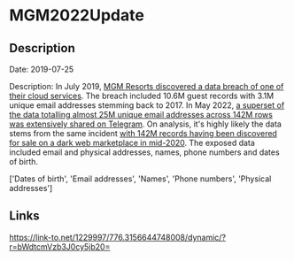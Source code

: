 # MGM2022Update

## Description

Date: 2019-07-25

Description:
In July 2019, <a href="https://www.zdnet.com/article/exclusive-details-of-10-6-million-of-mgm-hotel-guests-posted-on-a-hacking-forum/" target="_blank" rel="noopener">MGM Resorts discovered a data breach of one of their cloud services</a>. The breach included 10.6M guest records with 3.1M unique email addresses stemming back to 2017. In May 2022, <a href="https://www.vpnmentor.com/blog/mgm-leaked-on-telegram/" target="_blank" rel="noopener">a superset of the data totalling almost 25M unique email addresses across 142M rows was extensively shared on Telegram</a>. On analysis, it's highly likely the data stems from the same incident <a href="https://www.zdnet.com/article/a-hacker-is-selling-details-of-142-million-mgm-hotel-guests-on-the-dark-web/" target="_blank" rel="noopener">with 142M records having been discovered for sale on a dark web marketplace in mid-2020</a>. The exposed data included email and physical addresses, names, phone numbers and dates of birth.


['Dates of birth', 'Email addresses', 'Names', 'Phone numbers', 'Physical addresses']

## Links

https://link-to.net/1229997/776.3156644748008/dynamic/?r=bWdtcmVzb3J0cy5jb20=